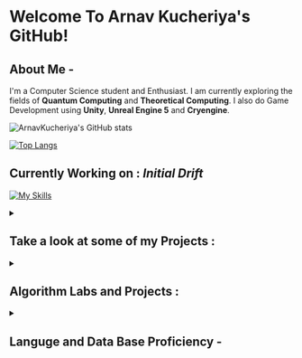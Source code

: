 # Welcome To Arnav Kucheriya's GitHub!
## About Me -
I'm a Computer Science student and Enthusiast. I am currently exploring the fields of **Quantum Computing** and **Theoretical Computing**.
I also do Game Development using **Unity**, **Unreal Engine 5** and **Cryengine**.

![ArnavKucheriya's GitHub stats](https://github-readme-stats.vercel.app/api?username=ArnavKucheriya&show_icons=true&theme=dracula)

[![Top Langs](https://github-readme-stats.vercel.app/api/top-langs/?username=ArnavKucheriya&layout=pie)](https://github.com/ArnavKucheriya/github-readme-stats)
  
## Currently Working on : ***Initial Drift***

  [![My Skills](https://skillicons.dev/icons?i=unity,cs)](https://skillicons.dev)
  
<details>
  <summary><h2>Take a look at some of my Projects :</h2></summary>
<br>
<a href="https://arnavkucheriya.github.io/InitialDrift/">Initial Drift</a>

![IMAGE1](https://github.com/ArnavKucheriya/InitialDrift/blob/main/Images/Screenshot%20(62).png)

<a href="https://arnavkucheriya.github.io/DoomsDay_Fractals/">Dooms Day Fractals</a>

![Julia2](https://github.com/ArnavKucheriya/DoomsDay_Fractals/blob/main/ReadMeImgs/Screenshot%20(4).png)

<a href="https://arnavkucheriya.github.io/CityRunner/">City Runner</a>

![Start Screen](https://github.com/ArnavKucheriya/CityRunner/blob/main/Images/Screenshot%20(57).png)
</details><details>
  <summary><h2>Algorithm Labs and Projects :</h2></summary>
  <br>
  <a href="https://github.com/ArnavKucheriya/CS3_CRHS">CR-CS Algorithms</a>
  
  <a href="https://github.com/ArnavKucheriya/CS4_ReGex_Labs">CS4-Regex</a>
  </details>
  <details>
  <summary><h2>Languge and Data Base Proficiency -</h2></summary>
  <br>
  <summary><h3>Front End -</h3></summary>

  [![My Skills](https://skillicons.dev/icons?i=js,html,css,angular,react,jquery)](https://skillicons.dev)
  
  <summary><h3>Back End -</h3></summary>

  [![My Skills](https://skillicons.dev/icons?i=java,cpp,cs,c,python,rust)](https://skillicons.dev)
  
  <summary><h3>Game Dev -</h3></summary>

  [![My Skills](https://skillicons.dev/icons?i=unity,unreal)](https://skillicons.dev)

  <summary><h3>Cloud -</h3></summary>

  [![My Skills](https://skillicons.dev/icons?i=azure,aws)](https://skillicons.dev)
  
  <summary><h3>Databases -</h3></summary>

  [![My Skills](https://skillicons.dev/icons?i=mysql,mongodb)](https://skillicons.dev)

   </details>



<!--
**ArnavKucheriya/ArnavKucheriya** is a ✨ _special_ ✨ repository because its `README.md` (this file) appears on your GitHub profile.

Here are some ideas to get you started:

- 🔭 I’m currently working on ...
- 🌱 I’m currently learning ...
- 👯 I’m looking to collaborate on ...
- 🤔 I’m looking for help with ...
- 💬 Ask me about ...
- 📫 How to reach me: ...
- 😄 Pronouns: ...
- ⚡ Fun fact: ...
-->
